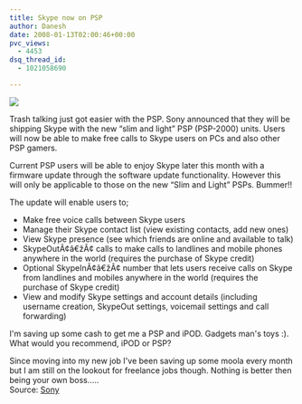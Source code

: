 ```yaml
---
title: Skype now on PSP
author: Danesh
date: 2008-01-13T02:00:46+00:00
pvc_views:
  - 4453
dsq_thread_id:
  - 1021058690

---
```

![][1]

Trash talking just got easier with the PSP. Sony announced that they will be shipping Skype with the new &#8220;slim and light&#8221; PSP (PSP-2000) units. Users will now be able to make free calls to Skype users on PCs and also other PSP gamers.

Current PSP users will be able to enjoy Skype later this month with a firmware update through the software update functionality. However this will only be applicable to those on the new &#8220;Slim and Light&#8221; PSPs. Bummer!!

The update will enable users to;

  * Make free voice calls between Skype users
  * Manage their Skype contact list (view existing contacts, add new ones)
  * View Skype presence (see which friends are online and available to talk)
  * SkypeOutÃ¢â€žÂ¢ calls to make calls to landlines and mobile phones anywhere in the world (requires the purchase of Skype credit)
  * Optional SkypeInÃ¢â€žÂ¢ number that lets users receive calls on Skype from landlines and mobiles anywhere in the world (requires the purchase of Skype credit)
  * View and modify Skype settings and account details (including username creation, SkypeOut settings, voicemail settings and call forwarding)

I'm saving up some cash to get me a PSP and iPOD. Gadgets man's toys :). What would you recommend, iPOD or PSP?

Since moving into my new job I've been saving up some moola every month but I am still on the lookout for freelance jobs though. Nothing is better then being your own boss&#8230;..  
Source: [Sony][2]

 [1]: http://img184.imageshack.us/img184/6495/skypepspzm5.png
 [2]: http://www.us.playstation.com/News/PressReleases/447?ref=http%3A//www.sony.com/ces/index.html%3Fs1%3D1%26s2%3D3&XID=M:ces_2008:playstation:product_detail:psp_system_skype:press_release